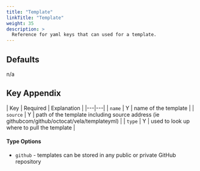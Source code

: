 ```yaml
---
title: "Template"
linkTitle: "Template"
weight: 35
description: >
  Reference for yaml keys that can used for a template.
---
```


## Defaults

n/a

## Key Appendix

| Key | Required | Explanation |
|---|---|
| `name` | Y | name of the template |
| `source` | Y | path of the template including source address (ie githubcom/github/octocat/vela/templateyml) |
| `type` | Y | used to look up where to pull the template |

#### Type Options

* `github` - templates can be stored in any public or private GitHub repository
